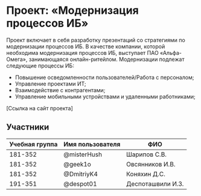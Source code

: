 # Проект: «Модернизация процессов ИБ»

Проект включает в себя разработку презентаций со стратегиями по модернизации процессов ИБ. В качестве компании, которой необходима модернизация процессов ИБ, выступает ПАО «Альфа-Омега», занимающаяся онлайн-ритейлом. Модернизации подлежат следующие процессы ИБ:
- Повышение осведомленности пользователей/Работа с персоналом;
- Управление проектами ИТ;
- Взаимодействие с контрагентами;
- Управление мобильными устройствами и удаленными работниками;



[Ссылка на сайт проекта]

## Участники

| Учебная группа | Имя пользователя | ФИО                      |
|----------------|------------------|--------------------------|
| 181-352        | @misterHush      | Шарипов С.В.             |
| 181-352        | @geek1o          | Овсянников И.В.          |
| 181-352        | @DmitriyK4       | Коняхин Д.С.             |
| 191-351        | @despot01        | Деспоташвили И.З.        |
